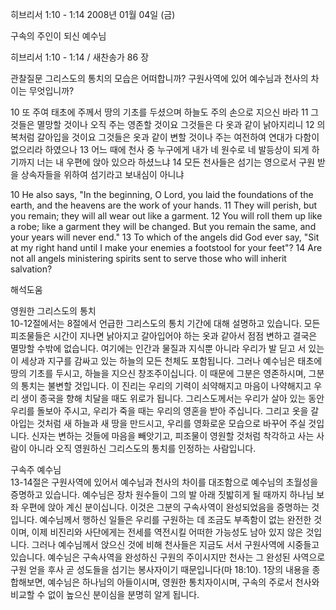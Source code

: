 히브리서 1:10 - 1:14 
2008년 01월 04일 (금)

구속의 주인이 되신 예수님



히브리서 1:10 - 1:14 / 새찬송가 86 장


관찰질문
그리스도의 통치의 모습은 어떠합니까?
구원사역에 있어 예수님과 천사의 차이는 무엇입니까?

10 또 주여 태초에 주께서 땅의 기초를 두셨으며 하늘도 주의 손으로 지으신 바라 11 그것들은 멸망할 것이나 오직 주는 영존할 것이요 그것들은 다 옷과 같이 낡아지리니 12 의복처럼 갈아입을 것이요 그것들은 옷과 같이 변할 것이나 주는 여전하여 연대가 다함이 없으리라 하였으나 13 어느 때에 천사 중 누구에게 내가 네 원수로 네 발등상이 되게 하기까지 너는 내 우편에 앉아 있으라 하셨느냐 14 모든 천사들은 섬기는 영으로서 구원 받을 상속자들을 위하여 섬기라고 보내심이 아니냐 

10 He also says, "In the beginning, O Lord, you laid the foundations of the earth, and the heavens are the work of your hands. 11 They will perish, but you remain; they will all wear out like a garment. 12 You will roll them up like a robe; like a garment they will be changed. But you remain the same, and your years will never end." 13 To which of the angels did God ever say, "Sit at my right hand until I make your enemies a footstool for your feet"? 14 Are not all angels ministering spirits sent to serve those who will inherit salvation?

해석도움





영원한 그리스도의 통치  
10-12절에서는 8절에서 언급한 그리스도의 통치 기간에 대해 설명하고 있습니다. 모든 피조물들은 시간이 지나면 낡아지고 갈아입어야 하는 옷과 같아서 점점 변하고 결국은 멸망할 수밖에 없습니다. 여기에는 인간과 물질과 지식뿐 아니라 우리가 발 딛고 서 있는 이 세상과 지구를 감싸고 있는 하늘의 모든 천체도 포함됩니다. 그러나 예수님은 태초에 땅의 기초를 두시고, 하늘을 지으신 창조주이십니다. 이 때문에 그분은 영존하시며, 그분의 통치는 불변할 것입니다. 이 진리는 우리의 기력이 쇠약해지고 마음이 나약해지고 우리 생이 종국을 향해 치달을 때도 위로가 됩니다. 그리스도께서는 우리가 살아 있는 동안 우리를 돌보아 주시고, 우리가 죽을 때는 우리의 영혼을 받아 주십니다. 그리고 옷을 갈아입는 것처럼 새 하늘과 새 땅을 만드시고, 우리를 영화로운 모습으로 바꾸어 주실 것입니다. 신자는 변하는 것들에 마음을 빼앗기고, 피조물이 영원할 것처럼 착각하고 사는 사람이 아니라 오직 영원하신 그리스도의 통치를 인정하는 사람입니다.  

구속주 예수님  
13-14절은 구원사역에 있어서 예수님과 천사의 차이를 대조함으로 예수님의 초월성을 증명하고 있습니다. 예수님은 장차 원수들이 그의 발 아래 짓밟히게 될 때까지 하나님 보좌 우편에 앉아 계신 분이십니다. 이것은 그분의 구속사역이 완성되었음을 증명하는 것입니다. 예수님께서 행하신 일들은 우리를 구원하는 데 조금도 부족함이 없는 완전한 것이며, 이제 비진리와 사단에게는 전세를 역전시킬 어떠한 가능성도 남아 있지 않은 것입니다. 그러나 예수님께서 앉으신 것에 비해 천사들은 지금도 서서 구원사역에 시중들고 있습니다. 예수님은 구속사역을 완성하신 구원의 주이시지만 천사는 그 완성된 사역으로 구원 얻을 후사 곧 성도들을 섬기는 봉사자이기 때문입니다(마 18:10). 1장의 내용을 종합해보면, 예수님은 하나님의 아들이시며, 영원한 통치자이시며, 구속의 주로서 천사와 비교할 수 없이 높으신 분이심을 분명히 알게 됩니다.